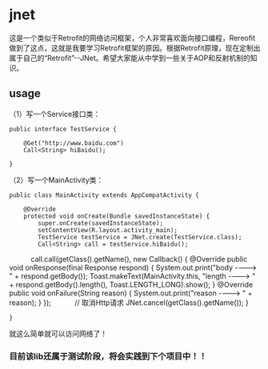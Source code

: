 # jnet
这是一个类似于Retrofit的网络访问框架，个人非常喜欢面向接口编程，Rereofit做到了这点，这就是我要学习Retrofit框架的原因。根据Retrofit原理，现在定制出属于自己的“Retrofit”--JNet。希望大家能从中学到一些关于AOP和反射机制的知识。

## usage
（1）写一个Service接口类：

    public interface TestService {

        @Get("http://www.baidu.com")
        Call<String> hiBaidu();

    }

（2）写一个MainActivity类：

    public class MainActivity extends AppCompatActivity {

        @Override
        protected void onCreate(Bundle savedInstanceState) {
            super.onCreate(savedInstanceState);
            setContentView(R.layout.activity_main);
            TestService testService = JNet.create(TestService.class);
            Call<String> call = testService.hiBaidu();
            call.call(getClass().getName(), new Callback<String>() {
                @Override
                public void onResponse(final Response<String> respond) {
                    System.out.print("body ----> " + respond.getBody());
                    Toast.makeText(MainActivity.this, "length ----> " + respond.getBody().length(), Toast.LENGTH_LONG).show();
                }
                @Override
                public void onFailure(String reason) {
                    System.out.print("reason ----> " + reason);
                }
            });
            // 取消Http请求
            JNet.cancel(getClass().getName());
        }

    }

就这么简单就可以访问网络了！

### 目前该lib还属于测试阶段，将会实践到下个项目中！！

